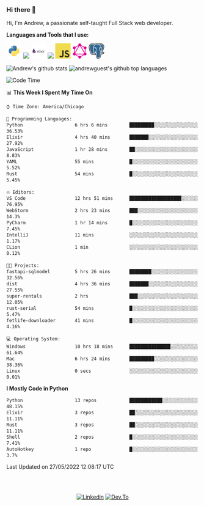 ### Hi there 👋

Hi, I'm Andrew, a passionate self-taught Full Stack web developer.

**Languages and Tools that I use:**  

<code><img height="40" src="https://raw.githubusercontent.com/github/explore/80688e429a7d4ef2fca1e82350fe8e3517d3494d/topics/python/python.png"></code>
<code><img height="40" src="https://fastapi.tiangolo.com/img/logo-margin/logo-teal.png"></code>
<code><img height="40" src="https://raw.githubusercontent.com/github/explore/d106aa3f6fa091ab80ab5c8cf0d931baff3caaea/topics/elixir/elixir.png"></code>
<code><img height="40" src="https://img.stackshare.io/service/3262/-s9uoLIN.png"></code>
<code><img height="40" src="https://raw.githubusercontent.com/github/explore/80688e429a7d4ef2fca1e82350fe8e3517d3494d/topics/javascript/javascript.png"></code>
<code><img height="40" src="https://raw.githubusercontent.com/github/explore/5c058a388828bb5fde0bcafd4bc867b5bb3f26f3/topics/graphql/graphql.png"></code>
<code><img height="40" src="https://raw.githubusercontent.com/github/explore/80688e429a7d4ef2fca1e82350fe8e3517d3494d/topics/postgresql/postgresql.png"></code>

![Andrew's github stats](https://github-readme-stats.vercel.app/api?username=andrewguest&show_icons=true&theme=vue-dark&count_private=true)
<img height="180em" src="https://github-readme-stats.vercel.app/api/top-langs/?username=andrewguest&theme=vue-dark&layout=compact" alt="andrewguest's github top languages" />

<!--START_SECTION:waka-->
![Code Time](http://img.shields.io/badge/Code%20Time-1%2C112%20hrs%2054%20mins-blue)

📊 **This Week I Spent My Time On** 

```text
⌚︎ Time Zone: America/Chicago

💬 Programming Languages: 
Python                   6 hrs 6 mins        █████████░░░░░░░░░░░░░░░░   36.53% 
Elixir                   4 hrs 40 mins       ███████░░░░░░░░░░░░░░░░░░   27.92% 
JavaScript               1 hr 28 mins        ██░░░░░░░░░░░░░░░░░░░░░░░   8.83% 
YAML                     55 mins             █░░░░░░░░░░░░░░░░░░░░░░░░   5.52% 
Rust                     54 mins             █░░░░░░░░░░░░░░░░░░░░░░░░   5.45%

🔥 Editors: 
VS Code                  12 hrs 51 mins      ███████████████████░░░░░░   76.95% 
WebStorm                 2 hrs 23 mins       ███░░░░░░░░░░░░░░░░░░░░░░   14.3% 
PyCharm                  1 hr 14 mins        █░░░░░░░░░░░░░░░░░░░░░░░░   7.45% 
IntelliJ                 11 mins             ░░░░░░░░░░░░░░░░░░░░░░░░░   1.17% 
CLion                    1 min               ░░░░░░░░░░░░░░░░░░░░░░░░░   0.12%

🐱‍💻 Projects: 
fastapi-sqlmodel         5 hrs 26 mins       ████████░░░░░░░░░░░░░░░░░   32.56% 
dist                     4 hrs 36 mins       ███████░░░░░░░░░░░░░░░░░░   27.55% 
super-rentals            2 hrs               ███░░░░░░░░░░░░░░░░░░░░░░   12.05% 
rust-serial              54 mins             █░░░░░░░░░░░░░░░░░░░░░░░░   5.47% 
fetlife-downloader       41 mins             █░░░░░░░░░░░░░░░░░░░░░░░░   4.16%

💻 Operating System: 
Windows                  10 hrs 18 mins      ███████████████░░░░░░░░░░   61.64% 
Mac                      6 hrs 24 mins       █████████░░░░░░░░░░░░░░░░   38.36% 
Linux                    0 secs              ░░░░░░░░░░░░░░░░░░░░░░░░░   0.01%

```

**I Mostly Code in Python** 

```text
Python                   13 repos            ████████████░░░░░░░░░░░░░   48.15% 
Elixir                   3 repos             ██░░░░░░░░░░░░░░░░░░░░░░░   11.11% 
Rust                     3 repos             ██░░░░░░░░░░░░░░░░░░░░░░░   11.11% 
Shell                    2 repos             █░░░░░░░░░░░░░░░░░░░░░░░░   7.41% 
AutoHotkey               1 repo              █░░░░░░░░░░░░░░░░░░░░░░░░   3.7%

```



 Last Updated on 27/05/2022 12:08:17 UTC
<!--END_SECTION:waka-->

<br><br>
<p align="center">
   <a href="https://www.linkedin.com/in/andrew-guest-a891759a" target="_blank"><img src="https://img.shields.io/badge/LinkedIn-0077B5?style=for-the-badge&logo=linkedin&logoColor=white" alt="Linkedin"></a>
  <a href="https://dev.to/aguest" target="_blank"><img src="https://img.shields.io/badge/Dev.to-0A0A0A?style=for-the-badge&logo=dev%2Eto&logoColor=white" alt="Dev.To"></a>
</p>
